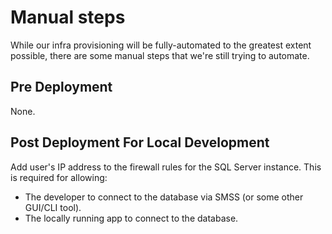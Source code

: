 # Manual steps

While our infra provisioning will be fully-automated to the greatest extent possible, there are some manual steps that we're still trying to automate.

## Pre Deployment

None.

## Post Deployment For Local Development

Add user's IP address to the firewall rules for the SQL Server instance. This is required for allowing:

* The developer to connect to the database via SMSS (or some other GUI/CLI tool).
* The locally running app to connect to the database.
